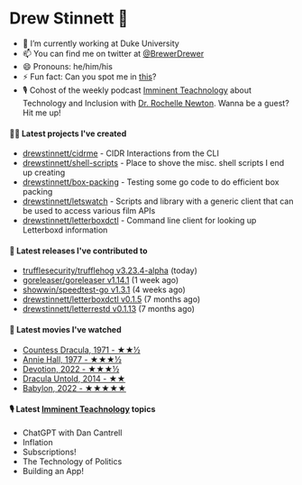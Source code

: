 
# Drew Stinnett 👋

- 🔭 I’m currently working at Duke University
- 📫 You can find me on twitter at [@BrewerDrewer](https://twitter.com/BrewerDrewer)
- 😄 Pronouns: he/him/his
- ⚡ Fun fact: Can you spot me in [this](https://www.youtube.com/watch?v=oL9WnB0qHBA)?
- 🎙 Cohost of the weekly podcast [Imminent Teachnology](https://podcast.imminentteachnology.com/) about Technology and Inclusion with [Dr. Rochelle Newton](https://www.linkedin.com/in/drrochellenewton/). Wanna be a guest? Hit me up!

#### 👨‍💻 Latest projects I've created
- [drewstinnett/cidrme](https://github.com/drewstinnett/cidrme) - CIDR Interactions from the CLI
- [drewstinnett/shell-scripts](https://github.com/drewstinnett/shell-scripts) - Place to shove the misc. shell scripts I end up creating
- [drewstinnett/box-packing](https://github.com/drewstinnett/box-packing) - Testing some go code to do efficient box packing
- [drewstinnett/letswatch](https://github.com/drewstinnett/letswatch) - Scripts and library with a generic client that can be used to access various film APIs
- [drewstinnett/letterboxdctl](https://github.com/drewstinnett/letterboxdctl) - Command line client for looking up Letterboxd information

#### 🚀 Latest releases I've contributed to
- [trufflesecurity/trufflehog v3.23.4-alpha](https://github.com/trufflesecurity/trufflehog/releases/tag/v3.23.4-alpha) (today)
- [goreleaser/goreleaser v1.14.1](https://github.com/goreleaser/goreleaser/releases/tag/v1.14.1) (1 week ago)
- [showwin/speedtest-go v1.3.1](https://github.com/showwin/speedtest-go/releases/tag/v1.3.1) (4 weeks ago)
- [drewstinnett/letterboxdctl v0.1.5](https://github.com/drewstinnett/letterboxdctl/releases/tag/v0.1.5) (7 months ago)
- [drewstinnett/letterrestd v0.1.13](https://github.com/drewstinnett/letterrestd/releases/tag/v0.1.13) (7 months ago)

#### 🍿 Latest movies I've watched
- [Countess Dracula, 1971 - ★★½](https://letterboxd.com/mondodrew/film/countess-dracula/)
- [Annie Hall, 1977 - ★★★½](https://letterboxd.com/mondodrew/film/annie-hall/)
- [Devotion, 2022 - ★★★½](https://letterboxd.com/mondodrew/film/devotion-2022/)
- [Dracula Untold, 2014 - ★★](https://letterboxd.com/mondodrew/film/dracula-untold/)
- [Babylon, 2022 - ★★★★★](https://letterboxd.com/mondodrew/film/babylon-2022/1/)

#### 🎙 Latest [Imminent Teachnology](https://podcast.imminentteachnology.com/) topics
- ChatGPT with Dan Cantrell
- Inflation
- Subscriptions!
- The Technology of Politics
- Building an App!
